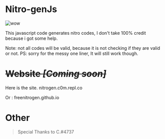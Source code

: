 # Nitro-genJs

![wow](https://user-images.githubusercontent.com/80481493/121949986-fabea880-cd0d-11eb-94e2-39809c0ab302.gif)

This javascript code generates nitro codes, I don't take 100% credit because i got some help.

Note: not all codes will be valid, because it is not checking if they are valid or not. PS: sorry for the messy one liner, It will still work though.

# ~~Website *[Coming soon]*~~
Here is the site. nitrogen.c0m.repl.co



Or : freenitrogen.github.io

# Other 
> Special Thanks to C.#4737

